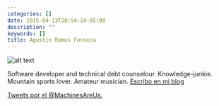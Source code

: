 ```yaml
---
categories: []
date: 2015-04-13T20:54:24-05:00
description: ""
keywords: []
title: Agustín Ramos Fonseca
---
```

![alt text][Avatar]

Software developer and technical debt counselour. Knowledge-junkie. Mountain sports lover. Amateur musician. [Escribo en mi blog][1]

<script src="//platform.linkedin.com/in.js" type="text/javascript"></script>

<script type="IN/MemberProfile" data-id="https://mx.linkedin.com/in/agustinramosfonseca/es" data-format="inline"></script>

<a class="twitter-timeline" href="https://twitter.com/MachinesAreUs" data-widget-id="588549649796976640">Tweets por el @MachinesAreUs.</a>

<script>!function(d,s,id){var js,fjs=d.getElementsByTagName(s)[0],p=/^http:/.test(d.location)?'http':'https';if(!d.getElementById(id)){js=d.createElement(s);js.id=id;js.src=p+"://platform.twitter.com/widgets.js";fjs.parentNode.insertBefore(js,fjs);}}(document,"script","twitter-wjs");</script>

[1]: http://machinesareus.blogspot.mx/
[avatar]: http://www.gravatar.com/avatar/cd74b91509742adc100f8642c41c3a45 "Agustín Ramos Fonseca"